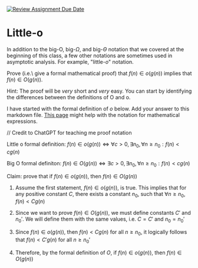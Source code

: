 [![Review Assignment Due Date](https://classroom.github.com/assets/deadline-readme-button-24ddc0f5d75046c5622901739e7c5dd533143b0c8e959d652212380cedb1ea36.svg)](https://classroom.github.com/a/wM4-KOzy)
# Little-o

In addition to the big-O, big-$\Omega$, and big-$\Theta$ notation that
we covered at the beginning of this class, a few other notations are sometimes
used in asymptotic analysis.  For example, "little-$o$" notation.

Prove (i.e.\ give a formal mathematical proof) that $f(n)\in o(g(n))$ implies
that $f(n)\in O(g(n))$.

Hint: The proof will be *very* short and *very* easy. You can start by
identifying the differences between the definitions of O and o.

I have started with the formal definition of $o$ below. Add your answer to this
markdown file. [This
page](https://docs.github.com/en/get-started/writing-on-github/working-with-advanced-formatting/writing-mathematical-expressions)
might help with the notation for mathematical expressions.

// Credit to ChatGPT for teaching me proof notation

Little o formal definition:
$f(n)\in o(g(n)) \iff \forall c>0, \exists n_0, \forall n\ge n_0: f(n) < c g(n)$

Big O formal definiton:
$f(n)\in O(g(n)) \iff \exists c>0, \exists n_0, \forall n\ge n_0: f(n) < c g(n)$

Claim: prove that if $f(n)\in o(g(n))$, then $f(n)\in O(g(n))$

1. Assume the first statement, $f(n)\in o(g(n))$, is true.
    This implies that for any positive constant $C$, there exists a constant $n_0$,
    such that $\forall n\ge n_0$, $f(n) < Cg(n)$

2. Since we want to prove $f(n)\in O(g(n))$, we must define constants $C'$ and $n_0'$.
    We will define them with the same values, i.e. $C=C'$ and $n_0=n_0'$

3. Since $f(n)\in o(g(n))$, then $f(n) < Cg(n)$ for all $n\ge n_0$, it logically
    follows that $f(n) < C'g(n)$ for all $n\ge n_0'$

4. Therefore, by the formal definition of $O$, if $f(n)\in o(g(n))$, then $f(n)\in O(g(n))$